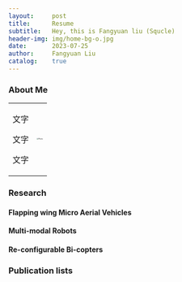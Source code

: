 ```yaml
---
layout:     post
title:      Resume
subtitle:   Hey, this is Fangyuan liu (Squcle)
header-img: img/home-bg-o.jpg
date:       2023-07-25
author:     Fangyuan Liu
catalog:    true
---
```


### About Me
<div align="center">
<table rules="none">
<tr>
<td>
<p>文字</p>
<p>文字</p>
<p>文字</p>
</td>
<td>
<img src="https://github.com/fangyuanleo/fangyuanleo.github.io/blob/master/img/图像2022-7-5%2009.13.jpeg" style="zoom:20%"  alt="Photo"/>
</td>
</tr>
</table>    
</div>


### Research
#### Flapping wing Micro Aerial Vehicles

#### Multi-modal Robots

#### Re-configurable Bi-copters

### Publication lists

